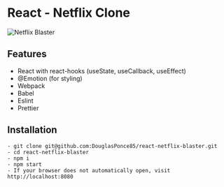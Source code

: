 # React - Netflix Clone

![Netflix Blaster](https://tfwiki.net/mediawiki/images2/thumb/6/67/SDCCBlasterBoxArt.jpg/300px-SDCCBlasterBoxArt.jpg)

## Features
- React with react-hooks (useState, useCallback, useEffect)
- @Emotion (for styling)
- Webpack
- Babel
- Eslint
- Prettier
  
## Installation
```
- git clone git@github.com:DouglasPonce85/react-netflix-blaster.git
- cd react-netflix-blaster
- npm i
- npm start
- If your browser does not automatically open, visit http://localhost:8080
```
